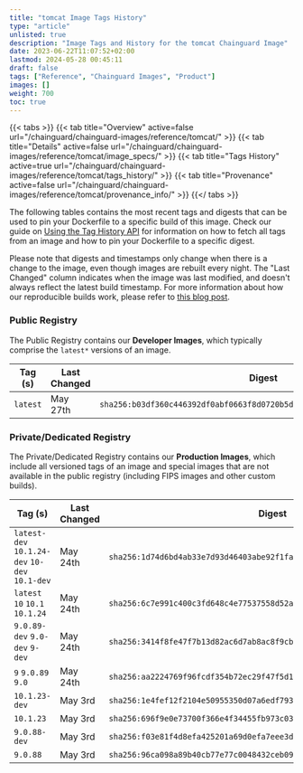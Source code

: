 ```yaml
---
title: "tomcat Image Tags History"
type: "article"
unlisted: true
description: "Image Tags and History for the tomcat Chainguard Image"
date: 2023-06-22T11:07:52+02:00
lastmod: 2024-05-28 00:45:11
draft: false
tags: ["Reference", "Chainguard Images", "Product"]
images: []
weight: 700
toc: true
---
```


{{< tabs >}}
{{< tab title="Overview" active=false url="/chainguard/chainguard-images/reference/tomcat/" >}}
{{< tab title="Details" active=false url="/chainguard/chainguard-images/reference/tomcat/image_specs/" >}}
{{< tab title="Tags History" active=true url="/chainguard/chainguard-images/reference/tomcat/tags_history/" >}}
{{< tab title="Provenance" active=false url="/chainguard/chainguard-images/reference/tomcat/provenance_info/" >}}
{{</ tabs >}}

The following tables contains the most recent tags and digests that can be used to pin your Dockerfile to a specific build of this image. Check our guide on [Using the Tag History API](/chainguard/chainguard-images/using-the-tag-history-api/) for information on how to fetch all tags from an image and how to pin your Dockerfile to a specific digest.

Please note that digests and timestamps only change when there is a change to the image, even though images are rebuilt every night. The "Last Changed" column indicates when the image was last modified, and doesn't always reflect the latest build timestamp. For more information about how our reproducible builds work, please refer to [this blog post](https://www.chainguard.dev/unchained/reproducing-chainguards-reproducible-image-builds).

### Public Registry
The Public Registry contains our **Developer Images**, which typically comprise the `latest*` versions of an image.

| Tag (s)   | Last Changed | Digest                                                                    |
|-----------|--------------|---------------------------------------------------------------------------|
|  `latest` | May 27th     | `sha256:b03df360c446392df0abf0663f8d0720b5d6277cec82407c7e4bb6960a727967` |


### Private/Dedicated Registry
The Private/Dedicated Registry contains our **Production Images**, which include all versioned tags of an image and special images that are not available in the public registry (including FIPS images and other custom builds).

| Tag (s)                                         | Last Changed | Digest                                                                    |
|-------------------------------------------------|--------------|---------------------------------------------------------------------------|
|  `latest-dev` `10.1.24-dev` `10-dev` `10.1-dev` | May 24th     | `sha256:1d74d6bd4ab33e7d93d46403abe92f1fa7494f5a25b779fb66e8abe7f65f95dc` |
|  `latest` `10` `10.1` `10.1.24`                 | May 24th     | `sha256:6c7e991c400c3fd648c4e77537558d52abb60ebd30728c47ae38cbb3d5df351a` |
|  `9.0.89-dev` `9.0-dev` `9-dev`                 | May 24th     | `sha256:3414f8fe47f7b13d82ac6d7ab8ac8f9cb09998a0d244d5d2eb109f0332f175e7` |
|  `9` `9.0.89` `9.0`                             | May 24th     | `sha256:aa2224769f96fcdf354b72ec29f47f5d178ae558f2c61f096f6386cc52188ef4` |
|  `10.1.23-dev`                                  | May 3rd      | `sha256:1e4fef12f2104e50955350d07a6edf79335e5b51e2827fe8af5b35f38cccab90` |
|  `10.1.23`                                      | May 3rd      | `sha256:696f9e0e73700f366e4f34455fb973c03588cf9ebd898f3252c066e953450972` |
|  `9.0.88-dev`                                   | May 3rd      | `sha256:f03e81f4d8efa425201a69d0efa7eee3d6685e489ca67f7a49aac3a48653794e` |
|  `9.0.88`                                       | May 3rd      | `sha256:96ca098a89b40cb77e77c0048432ceb09b8c2a77118972824e9595fa074e044b` |

